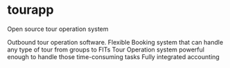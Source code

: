tourapp
=======

Open source tour operation system

Outbound tour operation software.
Flexible Booking system that can handle any type of tour from groups to FITs
Tour Operation system powerful enough to handle those time-consuming tasks
Fully integrated accounting

